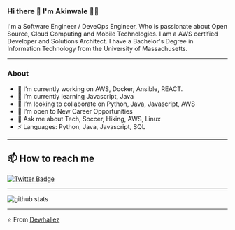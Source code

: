 ### Hi there 👋 I'm Akinwale 👨‍💻
I'm a Software Engineer / DeveOps Engineer, Who is passionate about Open Source, Cloud Computing and Mobile Technologies. I am a AWS certified Developer and Solutions Architect. I have a Bachelor's Degree in Information Technology from the University of Massachusetts.

--------------------------------------------------------------------------------------------------------------------------------------------------------------------
### About

- 🔭 I’m currently working on AWS, Docker, Ansible, REACT.
- 🌱 I’m currently learning Javascript, Java
- 👯 I’m looking to collaborate on Python, Java, Javascript, AWS
- 🤔 I’m open to New Career Opportunities
- 💬 Ask me about Tech, Soccer, Hiking, AWS, Linux
- ⚡ Languages: Python, Java, Javascript, SQL

-------------------------------------------------------------------------------------------------------------------------------------------------------------------

## 📫  How to reach me

[![Twitter Badge](https://img.shields.io/badge/Twitter-1DA1F2?style=for-the-badge&logo=twitter&logoColor=white&link=https://twitter.com/dewhallez)](https://twitter.com/dewhallez)

-------------------------------------------------------------------------------------------------------------------------------------------------------------------

![github stats](https://github-readme-stats.vercel.app/api?username=dewhallez&show_icons=true)

--------------------------------------------------------------------------------------------------------------------------------------------------------------------


⭐️ From [Dewhallez](https://github.com/dewhallez)
